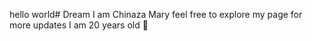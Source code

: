 hello world# Dream
I am Chinaza Mary 
feel free to explore my page for more updates 
I am 20 years old 🖤
